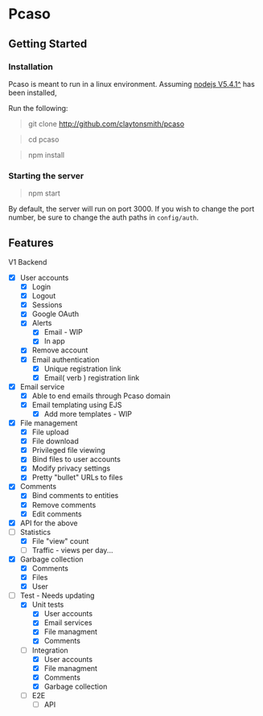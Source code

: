 # Pcaso


## Getting Started 

### Installation

Pcaso is meant to run in a linux environment. Assuming [nodejs V5.4.1^](https://nodejs.org/en/download/package-manager/) has been installed, 

Run the following:
> git clone http://github.com/claytonsmith/pcaso

> cd pcaso

> npm install

### Starting the server
> npm start 

By default, the server will run on port 3000. If you wish to change the port number, be sure to change the auth paths in `config/auth`.

## Features

V1 Backend 

- [X] User accounts 
  - [X] Login 
  - [X] Logout
  - [X] Sessions 
  - [X] Google OAuth
  - [X] Alerts 
    - [X] Email - WIP
    - [X] In app
  - [X] Remove account
  - [X] Email authentication
    - [X] Unique registration link
    - [X] Email( verb ) registration link
- [X] Email service
  - [X] Able to end emails through Pcaso domain
  - [X] Email templating using EJS
    - [X] Add more templates - WIP
- [X] File management
  - [X] File upload
  - [X] File download
  - [X] Privileged file viewing
  - [X] Bind files to user accounts 
  - [X] Modify privacy settings
  - [X] Pretty "bullet" URLs to files 
- [X] Comments
  - [X] Bind comments to entities 
  - [X] Remove comments
  - [X] Edit comments
- [X] API for the above 
- [ ] Statistics
  - [X] File "view" count
  - [ ] Traffic - views per day...
- [X] Garbage collection
  - [X] Comments 
  - [x] Files
  - [X] User
- [ ] Test - Needs updating
  - [X] Unit tests 
    - [X] User accounts
    - [X] Email services
    - [X] File managment	
    - [X] Comments
  - [ ] Integration 
    - [X] User accounts
    - [X] File managment	
    - [X] Comments
    - [X] Garbage collection
  - [ ] E2E
    - [ ] API
